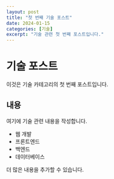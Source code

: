 ```yaml
---
layout: post
title: "첫 번째 기술 포스트"
date: 2024-01-15
categories: [기술]
excerpt: "기술 관련 첫 번째 포스트입니다."
---
```


# 기술 포스트

이것은 기술 카테고리의 첫 번째 포스트입니다.

## 내용

여기에 기술 관련 내용을 작성합니다.

- 웹 개발
- 프론트엔드
- 백엔드
- 데이터베이스

더 많은 내용을 추가할 수 있습니다. 